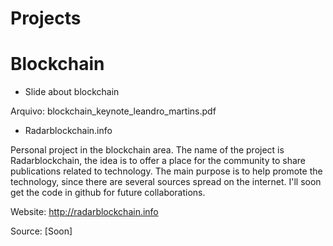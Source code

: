 # Projects 

# Blockchain
- Slide about blockchain

Arquivo: blockchain_keynote_leandro_martins.pdf

- Radarblockchain.info

​Personal project in the blockchain area. The name of the project is Radarblockchain, the idea is to offer a place for the community to share publications related to technology. The main purpose is to help promote the technology, since there are several sources spread on the internet. I'll soon get the code in github for future collaborations.

Website: http://radarblockchain.info

Source: [Soon]
